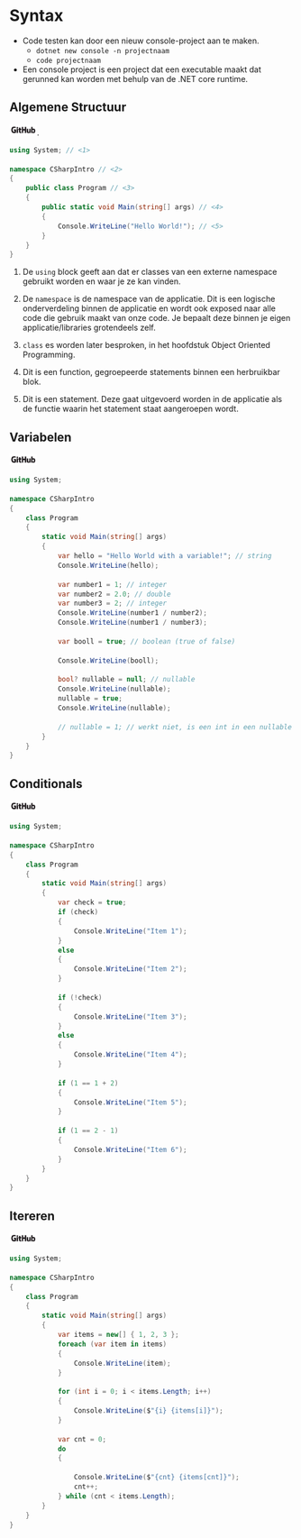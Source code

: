 # Syntax
* Code testen kan door een nieuw console-project aan te maken. 
    - `dotnet new console -n projectnaam`
    - `code projectnaam`
* Een console project is een project dat een executable maakt dat gerunned kan worden met behulp van de .NET core runtime.

## Algemene Structuur 
[<img src='../shared/GitHub_Logo.png' Height="20" />](https://github.com/rceuls/cursus-asp-v2-examples/tree/master/CsharpIntro).
```csharp
using System; // <1> 

namespace CSharpIntro // <2>
{
    public class Program // <3>
    {
        public static void Main(string[] args) // <4>
        {
            Console.WriteLine("Hello World!"); // <5>
        }
    }
}
```
1. De `using` block geeft aan dat er classes van een externe namespace gebruikt worden en waar je ze kan vinden.

2. De `namespace` is de namespace van de applicatie. Dit is een logische onderverdeling binnen de applicatie en wordt ook exposed naar alle code die gebruik maakt van onze code. Je bepaalt deze binnen je eigen applicatie/libraries grotendeels zelf.

3. `class` es worden later besproken, in het hoofdstuk Object Oriented Programming. 

4. Dit is een function, gegroepeerde statements binnen een herbruikbar blok. 

5. Dit is een statement. Deze gaat uitgevoerd worden in de applicatie als de functie waarin het statement staat aangeroepen wordt.

## Variabelen
[<img src='../shared/GitHub_Logo.png' Height="20" />](https://github.com/rceuls/cursus-asp-v2-examples/tree/master/CsharpIntro-Variables)
```csharp
using System;

namespace CSharpIntro
{
    class Program
    {
        static void Main(string[] args)
        {
            var hello = "Hello World with a variable!"; // string
            Console.WriteLine(hello);

            var number1 = 1; // integer 
            var number2 = 2.0; // double
            var number3 = 2; // integer
            Console.WriteLine(number1 / number2);
            Console.WriteLine(number1 / number3);

            var booll = true; // boolean (true of false)

            Console.WriteLine(booll);

            bool? nullable = null; // nullable
            Console.WriteLine(nullable);
            nullable = true;
            Console.WriteLine(nullable);

            // nullable = 1; // werkt niet, is een int in een nullable bool!
        }
    }
}
```
 
## Conditionals 
[<img src='../shared/GitHub_Logo.png' Height="20" />](https://github.com/rceuls/cursus-asp-v2-examples/tree/master/CsharpIntro-Conditionals)
```csharp
using System;

namespace CSharpIntro
{
    class Program
    {
        static void Main(string[] args)
        {
            var check = true;
            if (check)
            {
                Console.WriteLine("Item 1");
            }
            else
            {
                Console.WriteLine("Item 2");
            }

            if (!check)
            {
                Console.WriteLine("Item 3");
            }
            else
            {
                Console.WriteLine("Item 4");
            }

            if (1 == 1 + 2)
            {
                Console.WriteLine("Item 5");
            }

            if (1 == 2 - 1)
            {
                Console.WriteLine("Item 6");
            }
        }
    }
}
```

## Itereren 
[<img src='../shared/GitHub_Logo.png' Height="20" />](https://github.com/rceuls/cursus-asp-v2-examples/tree/master/CsharpIntro-Conditionals)
```csharp
using System;

namespace CSharpIntro
{
    class Program
    {
        static void Main(string[] args)
        {
            var items = new[] { 1, 2, 3 };
            foreach (var item in items)
            {
                Console.WriteLine(item);
            }

            for (int i = 0; i < items.Length; i++)
            {
                Console.WriteLine($"{i} {items[i]}");
            }

            var cnt = 0;
            do
            {
            
                Console.WriteLine($"{cnt} {items[cnt]}");
                cnt++;
            } while (cnt < items.Length);
        }
    }
}
```